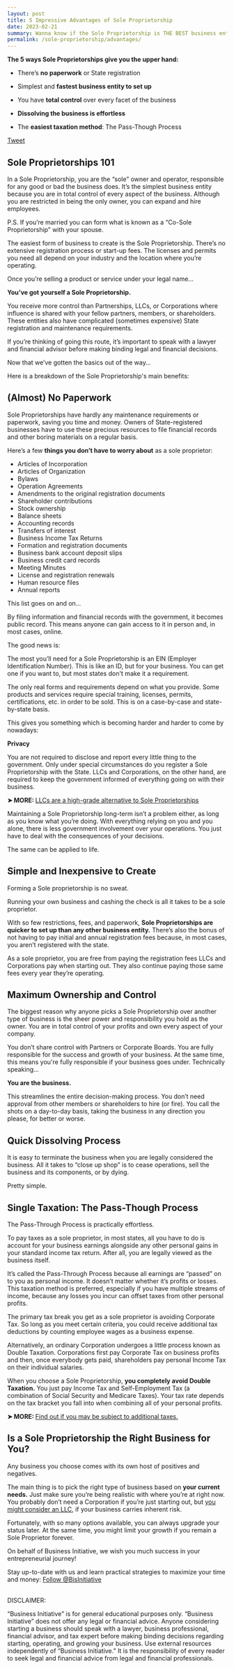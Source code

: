 ```yaml
---
layout: post
title: 5 Impressive Advantages of Sole Proprietorship
date: 2023-02-21
summary: Wanna know if the Sole Proprietorship is THE BEST business entity for achieving your professional goals? READ THIS!
permalink: /sole-proprietorship/advantages/
---
```


**The 5 ways Sole Proprietorships give you the upper hand:**

* There’s **no paperwork** or State registration
 
* Simplest and **fastest business entity to set up**
 
* You have **total control** over every facet of the business
 
* **Dissolving the business is effortless**

* The **easiest taxation method**: The Pass-Though Process

<a href="https://twitter.com/share?ref_src=twsrc%5Etfw" class="twitter-share-button" data-size="large" data-text="Learn about the 5 Benefits of a Sole Proprietorship" data-via="Bisinitiative" data-show-count="false">Tweet</a><script async src="https://platform.twitter.com/widgets.js" charset="utf-8"></script>

## Sole Proprietorships 101

In a Sole Proprietorship, you are the “sole” owner and operator, responsible for any good or bad the business does. It’s the simplest business entity because you are in total control of every aspect of the business. Although you are restricted in being the only owner, you can expand and hire employees. 

P.S. If you’re married you can form what is known as a “Co-Sole Proprietorship” with your spouse.

The easiest form of business to create is the Sole Proprietorship. There’s no extensive registration process or start-up fees. The licenses and permits you need all depend on your industry and the location where you’re operating. 

Once you’re selling a product or service under your legal name…

**You’ve got yourself a Sole Proprietorship.**

You receive more control than Partnerships, LLCs, or Corporations where influence is shared with your fellow partners, members, or shareholders. These entities also have complicated (sometimes expensive) State registration and maintenance requirements.

If you’re thinking of going this route, it’s important to speak with a lawyer and financial advisor before making binding legal and financial decisions. 

Now that we’ve gotten the basics out of the way… 

Here is a breakdown of the Sole Proprietorship's main benefits:

## (Almost) No Paperwork

Sole Proprietorships have hardly any maintenance requirements or paperwork, saving you time and money. Owners of State-registered businesses have to use these precious resources to file financial records and other boring materials on a regular basis. 
 
Here’s a few **things you don’t have to worry about** as a sole proprietor:
 
* Articles of Incorporation
* Articles of Organization
* Bylaws
* Operation Agreements
* Amendments to the original registration documents
* Shareholder contributions
* Stock ownership 
* Balance sheets
* Accounting records
* Transfers of interest
* Business Income Tax Returns
* Formation and registration documents
* Business bank account deposit slips
* Business credit card records
* Meeting Minutes
* License and registration renewals
* Human resource files
* Annual reports
 
This list goes on and on…

By filing information and financial records with the government, it becomes public record. This means anyone can gain access to it in person and, in most cases, online.

The good news is:

The most you’ll need for a Sole Proprietorship is an EIN (Employer Identification Number). This is like an ID, but for your business. You can get one if you want to, but most states don't make it a requirement.

The only real forms and requirements depend on what you provide. Some products and services require special training, licenses, permits, certifications, etc. in order to be sold. This is on a case-by-case and state-by-state basis. 

This gives you something which is becoming harder and harder to come by nowadays: 

**Privacy**

You are not required to disclose and report every little thing to the government. Only under special circumstances do you register a Sole Proprietorship with the State. LLCs and Corporations, on the other hand, are required to keep the government informed of everything going on with their business.

<p><b>➤ MORE: </b> <a href="https://www.businessinitiative.org/what-does-llc-mean/"> LLCs are a high-grade alternative to Sole Proprietorships</a></p>

Maintaining a Sole Proprietorship long-term isn’t a problem either, as long as you know what you’re doing. With everything relying on you and you alone, there is less government involvement over your operations. You just have to deal with the consequences of your decisions. 

The same can be applied to life.

## Simple and Inexpensive to Create

Forming a Sole proprietorship is no sweat. 

Running your own business and cashing the check is all it takes to be a sole proprietor.

With so few restrictions, fees, and paperwork, **Sole Proprietorships are quicker to set up than any other business entity.** There’s also the bonus of not having to pay initial and annual registration fees because, in most cases, you aren’t registered with the state.

As a sole proprietor, you are free from paying the registration fees LLCs and Corporations pay when starting out. They also continue paying those same fees every year they’re operating.

## Maximum Ownership and Control

The biggest reason why anyone picks a Sole Proprietorship over another type of business is the sheer power and responsibility you hold as the owner. You are in total control of your profits and own every aspect of your company. 


You don’t share control with Partners or Corporate Boards. You are fully responsible for the success and growth of your business. At the same time, this means you're fully responsible if your business goes under. Technically speaking… 

**You are the business.** 

This streamlines the entire decision-making process. You don’t need approval from other members or shareholders to hire (or fire). You call the shots on a day-to-day basis, taking the business in any direction you please, for better or worse.

## Quick Dissolving Process

It is easy to terminate the business when you are legally considered the business. All it takes to “close up shop” is to cease operations, sell the business and its components, or by dying. 

Pretty simple. 

## Single Taxation: The Pass-Though Process

The Pass-Through Process is practically effortless.

To pay taxes as a sole proprietor, in most states, all you have to do is account for your business earnings alongside any other personal gains in your standard income tax return. After all, you are legally viewed as the business itself. 

It’s called the Pass-Through Process because all earnings are “passed” on to you as personal income. It doesn’t matter whether it’s profits or losses. This taxation method is preferred, especially if you have multiple streams of income, because any losses you incur can offset taxes from other personal profits.

The primary tax break you get as a sole proprietor is avoiding Corporate Tax. So long as you meet certain criteria, you could receive additional tax deductions by counting employee wages as a business expense. 

Alternatively, an ordinary Corporation undergoes a little process known as Double Taxation. Corporations first pay Corporate Tax on business profits and then, once everybody gets paid, shareholders pay personal Income Tax on their individual salaries. 

When you choose a Sole Proprietorship, **you completely avoid Double Taxation.** You just pay Income Tax and Self-Employment Tax (a combination of Social Security and Medicare Taxes). Your tax rate depends on the tax bracket you fall into when combining all of your personal profits. 

<p><b>➤ MORE: </b> <a href="https://www.irs.gov/businesses/small-businesses-self-employed/business-taxes"> Find out if you may be subject to additional taxes.</a></p>

## Is a Sole Proprietorship the Right Business for You?

Any business you choose comes with its own host of positives and negatives. 

The main thing is to pick the right type of business based on **your current needs.** Just make sure you’re being realistic with where you’re at right now. You probably don’t need a Corporation if you’re just starting out, but [you might consider an LLC](https://www.businessinitiative.org/sole-proprietorship-vs-llc/), if your business carries inherent risk.

Fortunately, with so many options available, you can always upgrade your status later. At the same time, you might limit your growth if you remain a Sole Proprietor forever.

On behalf of Business Initiative, we wish you much success in your entrepreneurial journey!

Stay up-to-date with us and learn practical strategies to maximize your time and money:
<a href="https://twitter.com/BisInitiative?ref_src=twsrc%5Etfw" class="twitter-follow-button" data-size="large" data-show-count="false">Follow @BisInitiative</a><script async src="https://platform.twitter.com/widgets.js" charset="utf-8"></script>

<script async data-uid="0625212ce2" src="https://adept-hustler-4565.ck.page/0625212ce2/index.js"></script>

<br>DISCLAIMER:

“Business Initiative” is for general educational purposes only. “Business Initiative” does not offer any legal or financial advice. Anyone considering starting a business should speak with a lawyer, business professional, financial advisor, and tax expert before making binding decisions regarding starting, operating, and growing your business. Use external resources independently of “Business Initiative.” It is the responsibility of every reader to seek legal and financial advice from legal and financial professionals.
